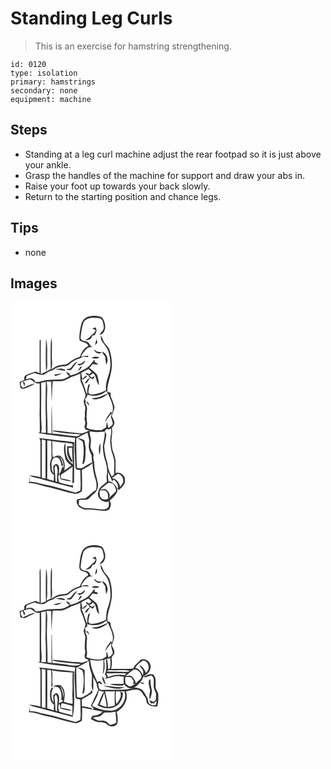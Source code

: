 # Standing Leg Curls
> This is an exercise for hamstring strengthening.

``` 
id: 0120 
type: isolation 
primary: hamstrings 
secondary: none 
equipment: machine 
``` 

## Steps

 - Standing at a leg curl machine adjust the rear footpad so it is just above your ankle.
 - Grasp the handles of the machine for support and draw your abs in.
 - Raise your foot up towards your back slowly.
 - Return to the starting position and chance legs.

## Tips

 - none

## Images

<svg width="194pt" height="275pt" viewBox="0 0 194 275" xmlns="http://www.w3.org/2000/svg">
  <g fill="#FFF">
    <path d="M0 0h194v275H0V0m94.47 17.32c-5.01.94-8.79 5.35-9.75 10.23-1.34 6.04-2.6 12.28-1.77 18.49 3.46 2.47 9.36 1.98 10.53 6.93-5.51 2.04-8.16 7.78-10.29 12.83-5.4 1.41-10.07 4.51-14.38 7.95-2.12 1.88-5.15 1.31-7.74 1.73-4.55.38-8.51 2.84-12.17 5.37 1.01-3.18 1.28-6.52.99-9.84-.75-9.27.45-18.6-.52-27.86-.49 2.24-.91 4.5-1.01 6.79-.37 10.2-.19 20.41-.07 30.62-4.04 1.83-7.71 4.44-11.95 5.83-.08-13.58-.06-27.16-.03-40.74l-1.35.11c-.05 13.23-.02 26.46-.02 39.7-1.62-.69-3.17-1.59-4.87-2.1-3.94 1.11-7.71 2.79-11.5 4.34-2.44 1.01-2.16 3.85-2.04 6.02-1.93.54-3.78 1.31-5.54 2.27.27 2.2.5 4.41.86 6.6.55.42 1.65 1.27 2.2 1.69 5.67-.57 10.83-3.64 15.65-6.52-5.4.5-9.92 3.87-15.05 5.35-2.16-2.17-3.79-6.04-.26-7.85.82 2.05 1.62 4.12 2.59 6.11.17-1.45.24-2.89.26-4.34-.6-.4-1.8-1.19-2.41-1.59 3.03-.68 5.87-2.43 9.02-2.39 3.71 1.72 6.52 6.06 11.23 4.63-.08 12.25.15 24.51-.21 36.76.23 7.39.38 14.79.2 22.18-.78.12-1.55.25-2.33.37 14.78 3.33 30 4.23 45.03 6.13-2.25 11.81.28 23.83.1 35.72.32.54.95 1.62 1.27 2.16 1.57.24 3.14.47 4.72.71-.26 8.24.95 16.51-.13 24.71-1.8.88-3.7 1.57-5.56 2.32-13.02-3.24-25.75-7.65-38.98-10.03-5.28-1.07-10.37-3.44-15.88-2.79-.16-2.08-.4-4.15-.81-6.2.02 2.01.13 4.02.3 6.02-.4.3-1.21.89-1.62 1.18 4.25.36 8.53.87 12.59 2.27 6.26 2.12 12.84 3.05 19.2 4.82 7.39 1.84 14.59 4.41 22.13 5.63 3.73 1.47 7.63-.27 10.6-2.55.52-8.47.12-16.96-.09-25.44 4.28-2.7 9.22-4.53 12.78-8.24.21 6.37 1.48 12.67 3.36 18.75 1.55 4.31 1.97 8.9.81 13.36-4.71 2.82-8.44 6.95-12.79 10.2-3.43-.08-6.96.03-10.14 1.47-.15 1.24-.15 2.49-.22 3.73a51.68 51.68 0 0 0 2.62 4.93c2.85 1.37 5.53 3.67 8.91 3.2 6.72-.29 13.36.84 20.02 1.46 2.81.17 6.23.05 8.08-2.44 1.03-1.73 1.05-3.84 1.56-5.75-.49-1.38-.98-2.76-1.48-4.13 3.4-2.63 6.44-5.78 8.49-9.59 1.31-1.58.71-3.71.12-5.44-2.07-3.94-5.49-7.39-10.05-8.1-.78-3.7-.71-7.5-.68-11.26 1.92 3.67 3.59 7.48 4.95 11.4.66-.76 1.34-1.52 2.01-2.27 3.06 2.74 6.34 6.47 4.53 10.92.48.66.96 1.31 1.46 1.97 1.98-1.99 4.09-3.89 5.8-6.13 2.02-2.36 1.83-5.75 1.38-8.63-1.68-4.36-6.47-7.49-11.16-5.69.06-4.8.26-9.61.08-14.41-.21-4.97-2.38-9.52-3.83-14.2-.48-3.59-.95-7.2-1.12-10.82.43-4.94 1.54-9.91.54-14.87 1.32-1.84 3.2-3.66 3.09-6.11-.26-3.03-1.95-5.68-3.25-8.34 1.25-3.46 2.99-6.86 3.35-10.55-1.11-4.56-2.85-8.98-4.74-13.27.05-1.36.13-2.72.21-4.08-1.3-.15-2.59-.29-3.88-.44-.86-7.86 2.61-15.21 3.98-22.81 2.44-9.35 1.33-19.21-1.58-28.31-1.72-4.05-5.71-6.6-7.43-10.67-.97-2.35-1.9-4.73-3.13-6.96.1 2.16.1 4.39.86 6.45 2.65 4.44 6.59 8.14 8.25 13.14 2.67 8.35 3.56 17.54 1.04 26.05-1.83 6.68-4.9 13.42-3.68 20.5-4.86 2.71-10.16 4.65-15.71 5.28-2.19.28-5.37-.32-5.6-3.02.38-3.38 1.41-6.65 1.91-10.02-.75.65-1.49 1.3-2.23 1.96-.54 3.35-1.46 6.71-.96 10.14l-.72.01c-1.88-5.85-3.68-11.71-6.36-17.25.7.02 2.11.07 2.81.09 1.39-1.49 3.73-2.56 4.12-4.68-2.32.45-4.01 2.6-5.4 4.39-1-2.42-1.44-5.05-1.6-7.65 2.84-1.56 5.87-2.75 8.63-4.47 1.24 1.27 2.49 2.53 3.81 3.72-.95.82-1.91 1.61-2.88 2.4-1.33-.64-2.66-1.27-3.99-1.88.11.52.35 1.55.47 2.06.93.46 1.84.96 2.72 1.51.21.59.62 1.77.82 2.37 1.42.77 2.86 1.52 4.32 2.22.84-1.36 1.69-2.72 2.49-4.1-1.28.65-2.55 1.31-3.81 1.98-1.05-.88-2.11-1.75-3.17-2.61 1.89-.15 3.37-1.12 4.28-2.73 5.52 2.96 2.9 10.44 7.65 14.12-.53-4.17-.96-8.49-2.53-12.41-2.64-3.06-6.05-5.35-9.1-7.96a298.8 298.8 0 0 1 3.95-4.72c2.27.64 4.61.72 6.94.48-1.37-1.11-2.85-2.07-4.46-2.81-.07-.77-.22-2.32-.3-3.1-2.78 3.14-4.95 6.84-8.28 9.45-3.3 2.63-7.44 3.84-10.94 6.16-2.81 1.97-6.27 2.41-9.42 3.57-.69-.35-1.36-.72-2.03-1.09l1.85-.34c-1.71-1.21-3.42-2.43-5.28-3.39.74 2.19 2.14 4.02 3.76 5.63-3.33 1.63-6.64 3.88-10.47 3.96-5.65.05-11.31.16-16.92.79-4.42.71-8.64 2.77-13.22 2.19-.81-1.44-1.58-3.07-3.25-3.68-2.58-1.74-5.59.09-8.17.81.23-1.09.68-3.25.91-4.34 3.22-1.14 6.4-2.41 9.63-3.53 3.65 1.76 7.67 2.62 11.7 1.81 2.78-2.62 6.27-4.16 9.93-5.09 3.72-3.1 8.55-4.58 13.33-4.76 1.9-.16 4.07-.16 5.54-1.56 3.56-3.07 7.38-6.21 12.05-7.33 1.81-.38 3.38-1.41 4.77-2.59 2.25.13 4.5.29 6.75.47.12-.42.35-1.25.46-1.67-3.12.07-6.2.6-9.31.82 2.28-3.08 4.27-6.43 7.04-9.11 2.12-2.03 5.23-2 7.94-2.57-4.43.67-3.77-5.36-7.5-6.03-2.83-.86-7.38-.8-7.57-4.73.62-6.17 1.42-12.39 3.46-18.27 3.56-6.53 12.19-5.74 18.49-5.25 4.76.36 5.11 6.01 5.8 9.64.85 4.35-3.15 7.15-5.2 10.42 1.51-.63 3.41-.81 4.4-2.29 4.39-5.18 2.6-13.17-1-18.27-4.6-2.71-10.54-2.66-15.61-1.5M98.2 31.9c1.38.62 2.75 1.27 4.11 1.96-.98 2.37-2.52 4.41-4.93 5.44-1.92 2.93-5.02 4.63-7.74 6.7 2.25-.3 4.64-.51 6.58-1.83 1.11-1.05 1.48-2.63 2.17-3.96l2.4-.2c1.98-2.85 3.67-6.6 1.05-9.64-1.23.49-2.44 1.01-3.64 1.53M42.7 44.28c-.38 12.92-.67 25.9 0 38.82 2.05-4.45 1.2-9.38 1.32-14.1-.15-8.24.67-16.62-1.32-24.72m60.45.16c-.63 2.41-1.19 4.84-1.74 7.27.98-.91 1.94-1.84 2.9-2.77-.35-1.51-.71-3.02-1.16-4.5m-2.99 12.48c1.36 3.89 5.97 6.61 9.56 3.71-1.86-.39-3.74-.67-5.63-.91-1.25-1.02-2.55-1.97-3.93-2.8m9.53 2.46c1.01 2.2 2.41 4.16 3.88 6.08.49 3.32.68 6.69 1.28 9.99 3.41-5.57 1.29-13.91-5.16-16.07m-12.42 7.54c2.94 1.4 6.51 1.41 9.36-.25-2.99-1.68-6.41-1.33-9.36.25m-12.4 6.98c-1.52.47-3.14.31-4.71.42l2.21 2c3.45-.36 6.43-2.6 7.13-6.12-1.67 1.08-3.03 2.55-4.63 3.7m-12.13 4.74c-1.24 1.89-3.83 1.56-5.68 2.36 2.05.91 4.72 1.6 6.43-.34 2.21-3.15 4.52-6.22 6.93-9.22-3.47 1.28-5.54 4.39-7.68 7.2m11.14-1.08c-1.01 1.8-2.09 3.55-3.07 5.37 2.24-1.19 3.98-3.02 5.05-5.33l-1.98-.04m-30.51 3.61c4.19-.55 8.07 1.45 12.19 1.31.05-.91-.38-1.46-1.29-1.65-3.46-1.59-7.45-.95-10.9.34m-1.29 6.11c.38.34 1.16 1.02 1.55 1.36 2.78-.41 5.46-1.34 7.78-2.95-3.13.42-6.23 1.04-9.33 1.59m37.01 10.34c.84-.2 1.69-.4 2.54-.6 1.22-1.91 2.55-3.74 3.71-5.68-3.05.97-4.72 3.69-6.25 6.28m-54.71 65.72c.59 1.17 1.67 2.22 1.54 3.63.06 14.41-.02 28.83.03 43.24-4.54-.81-9.03-2.12-13.68-1.98 5.31 2.59 11.3 3.08 16.87 4.92 11.98 3.33 23.98 6.49 35.99 9.67-.13-1.16-.28-2.31-.44-3.46-.72.25-1.44.52-2.15.8-4.86-1.06-9.78-1.99-14.42-3.87-.22-3.21-2.02-7.12.89-9.66.47 1.98.23 4.19 1.12 6.08 4.34 1.35 8.87 2.74 13.46 2.19-4.12-1.9-8.7-2.3-13.09-3.27.03-1.5.06-3 .08-4.49 4.8-2.96 9.3-6.37 13.95-9.55-.03 6.7-.26 13.4-.25 20.1.49-.22 1.46-.65 1.95-.87.04-9.58.3-19.17.03-28.76-.41-6.63-.33-13.28.09-19.91-14-1.45-27.96-3.47-41.97-4.81z"/>
    <path d="M72.89 89.99c3.76-1.07 7.48-2.29 11-4.03-.03 3.74-.69 7.7 1.03 11.2 2 4.2 3.39 8.65 4.8 13.08 1.13 3.07-1.67 5.71-1.77 8.73-.55 3.48 2.71 6.41 1.7 9.93-.89 3.93.15 7.97-.89 11.89 1.58 2.99.95 6.2-.21 9.21.55 1.1 1.1 2.19 1.65 3.29 1.52.33 3.05.64 4.59.91-2.94 1.22-5.88 2.46-8.87 3.55-11.62-.64-23.14-2.87-34.73-3.61-.13.25-.4.75-.53 1.01 11.11 2.47 22.56 3.14 33.91 3.67-2.03.97-3.98 2.73-6.38 2.31-9.39-.62-18.62-2.83-28.03-3.24-.46-11.66-.26-23.34-.61-35-.71 11.7-.47 23.43-.29 35.15-1.64-.26-3.28-.55-4.93-.83.47-12.77-.89-25.49-.61-38.25-.14-7.82 1.21-15.73-.49-23.47 1.93.03 3.85.07 5.77.06-.24 8.08.25 16.15.43 24.22.72-8.19.26-16.46 1.34-24.62 3.08-.1 6.17-.07 9.25-.13 4.74-.23 8.86-2.77 12.87-5.03zM36.66 97.13c1.92-.43 3.84-.85 5.76-1.27-.01 14.04-.87 28.09.01 42.11-.05 6.35-.01 12.7.08 19.05-1.91-.09-3.83-.18-5.74-.28.49-2.4.85-4.84.55-7.28-1.34-17.42.12-34.9-.66-52.33z"/>
    <path d="M92.33 111.22c7.57 2.67 16.83 1.48 22.56-4.48.58 1.13 1.17 2.26 1.78 3.38-4.45 1.06-8.32 3.76-12.83 4.59-2.16.28-4.34.38-6.48.77 3.66 2.45 8.08 1.13 11.85-.33 3.05-1.01 5.44-3.24 8.01-5.08 2.68 7.39 7.85 15.06 4.75 23.15-.39-.4-1.16-1.2-1.54-1.6-2.33 4.1-6.4 7.46-6.63 12.5.75-1.22 1.42-2.49 2.05-3.79 1.93-2.4 3.77-4.88 5.89-7.14-.33 1.14-.97 3.41-1.3 4.54.92 2.66 1.86 5.71 2.39 8.6-1.03 2.33-3.42 3.48-5.28 5.03-.92-2.37-.86-5.01-1.99-7.31-.42 2.08-.58 4.2-.72 6.31-1.89.99-3.7 2.13-5.47 3.31-6.24.37-12.56-.02-18.32-2.66.33-1.97 1-3.9.95-5.92-1.23-5.64-.6-11.49-.08-17.19-.08-2.56-1.34-4.86-2.43-7.1l3.33.15-.93.67c.97.96 1.95 1.92 2.95 2.86-.67-1.62-1.39-3.21-2.08-4.82-.62.24-1.85.74-2.47.99-.25-1.5-.53-3-.84-4.49 1.7-1.18 2.77-2.85 2.88-4.94zM117.77 153.06c.7-.31 2.09-.91 2.79-1.22 1.12 5.11-.99 10.07-1.03 15.15.73 4.75.73 9.66 2.41 14.21 1.14 3.22 2.18 6.5 2.5 9.92.69 5.14-.49 10.29.04 15.44-.95 1.01-1.91 2.01-2.86 3.01-2.74-4.9-4.92-10.07-5.18-15.75-2.22-6.72-3.62-13.66-4.05-20.73.76-4.73 2.24-9.35 2.65-14.14-.35-1.45-1.26-2.66-1.92-3.97.52-.61 1.55-1.84 2.06-2.45.65.13 1.95.4 2.59.53z"/>
    <path d="M96.27 163.09c-.34-2.65-2-5.33-.69-7.97 5.75 1.8 11.7.74 17.56.59.32 6.23-1.81 12.16-2.37 18.29.35 6.05 1.24 12.15 3.34 17.87 1.42 5.03 2.51 10.35 1.43 15.57-.65 2.74.11 5.48.23 8.23-3.79 3.71-9.78 6.19-10.4 12.15-2.61 7.2 5.87 14.32 12.63 11.47-.29 2.48.82 5.6-1.27 7.53-2.54 3.25-7.04 2.05-10.57 1.78-5.36-1.04-10.81-1.12-16.24-1.28-3.09.01-5.61-2.07-7.89-3.92.06-1.84.11-3.68.11-5.53 3.72-1.11 7.91.44 11.4-1.41 2.74-2.62 5.39-5.34 8.28-7.8 2.64-3.37 4.12-8.01 2.75-12.22-.99-5.92-3.27-11.57-3.74-17.59-.42-3.34-.11-6.78-1.14-10.03-.66-1.96-.1-4.01.12-5.99-1.22-2.55-2.83-4.96-3.62-7.71-.77-4 1.06-8.04.08-12.03m10.43 20.25c1.72-4.35 1.06-9.25 1.26-13.84-2.61 4.06-2.08 9.32-1.26 13.84z"/>
    <path d="M79 163.65c4.42-2.27 8.74-4.74 13.21-6.93.69 2.81 1.59 5.56 2.12 8.4.27 2.63-.52 5.23-.42 7.87-.14 4.05 1.9 7.66 3.51 11.22-.1 2.72.2 5.43.63 8.12-3.88 1.85-7.49 4.17-11.15 6.4-2.23 1.34-4.91.7-7.29.3-.45-11.79-.83-23.58-.61-35.38m1.43-.08c1.98 1.34 4.25 2.24 6.09 3.79 2.31 8.96 1.25 18.43-.28 27.42l1.69-.72c2.6-5 1.8-10.71 2.2-16.13.37-3.95-1.11-7.69-1.28-11.6-2.46-1.79-5.38-2.78-8.42-2.76zM37.5 165.08c1.5.31 3 .61 4.5.92-.02 15.28.04 30.56 0 45.83-1.49-.32-2.98-.63-4.47-.95.08-15.26-.03-30.53-.03-45.8zM44.04 166.21c1.59.12 3.18.26 4.77.42.61 7.01.29 14.03.45 21.05-2.65 4.69-2 10.22-1.06 15.28.47 2.1 2.43 3.31 3.87 4.7.01 2.38-.04 4.76-.15 7.13-2.66-.75-5.31-1.55-7.91-2.5.18-15.36.18-30.73.03-46.08zM49.73 166.81c8.06 1.66 16.35 1.6 24.41 3.2.18.81.55 2.44.74 3.26-2.37.07-4.74.03-7.11-.11.46 4.19-.49 8.66 1.35 12.61.94 2.24 2.24 4.31 3.76 6.2l.97-.12c1.19-1.77-.92-3.5-1.48-5.16-2.12-3.46-2.58-7.54-2.69-11.52 1.47-.11 2.95-.22 4.43-.34-.4 6.65.53 13.27.7 19.91-3.17-2.68-6.48-5.65-7.44-9.88-1.9-5.11-1.09-10.58-1.52-15.88-2.9 5.62-1.42 12.42-.15 18.32.74 4.13 4.36 6.51 7.34 8.99-2.91 1.95-5.79 3.96-8.57 6.11 1.34-6.61.75-14.91-5.82-18.54-.18.61-.56 1.84-.75 2.46-.07-.59-.2-1.78-.27-2.37-2.35.62-4.66 1.36-6.87 2.39-1.19-6.49.26-13.07-1.03-19.53z"/>
    <path d="M49.21 194.06c.1-3.23 1.68-8.03 5.74-7.58 4.63.23 5.45 5.72 6.17 9.28l-1.24.16c.81.16 2.43.47 3.24.63-.5-3.94-2.03-7.57-3.85-11.06 4.36 3.68 4.44 9.6 4.75 14.8l-1.14-3.34c-1.87 3.13-1.92 7.13-4.72 9.74-.4-3.95 1.79-8.95-1.97-11.82-1.73-2-3.53 1.09-4.99 2.05.2 2.93.33 5.86.44 8.79-2.37-3.35-2.32-7.72-2.43-11.65z"/>
    <path d="M54.4 195.81c4.47 6.08.13 13.55 1.75 20.28l-2.12-.92c-.17-5.12-.55-10.22-1.12-15.31-.32-1.55.9-2.76 1.49-4.05zM121.67 211.55c2.39-1.88 4.71-3.89 7.37-5.41 3.44 1.15 6.29 4.14 6.15 7.96.72 3.25-2.04 5.54-3.73 7.91-.47-5.07-4.42-10.23-9.79-10.46zM117.41 217.19c2.03-.66 4.05.73 5.98 1.24 1.84 2.39 2.9 5.2 3.53 8.13-2.63 3.32-6.1 5.84-9.01 8.89 3.13-4.16-.59-8.56-4.08-10.74-2.1-.6-4.2.32-6.24.75 3.01-3.04 6.17-6 9.82-8.27z"/>
    <path d="M107 226.31c2.77.04 6.38-1.37 8.24 1.47 2.39 2.08 1.49 5.5 2.02 8.27-2.7.98-6.42 1.86-8.44-.84-2.44-2.33-1.65-5.9-1.82-8.9z"/>
  </g>
  <g fill="#333">
    <path d="M94.47 17.32c5.07-1.16 11.01-1.21 15.61 1.5 3.6 5.1 5.39 13.09 1 18.27-.99 1.48-2.89 1.66-4.4 2.29 2.05-3.27 6.05-6.07 5.2-10.42-.69-3.63-1.04-9.28-5.8-9.64-6.3-.49-14.93-1.28-18.49 5.25-2.04 5.88-2.84 12.1-3.46 18.27.19 3.93 4.74 3.87 7.57 4.73 3.73.67 3.07 6.7 7.5 6.03-2.71.57-5.82.54-7.94 2.57-2.77 2.68-4.76 6.03-7.04 9.11 3.11-.22 6.19-.75 9.31-.82-.11.42-.34 1.25-.46 1.67-2.25-.18-4.5-.34-6.75-.47-1.39 1.18-2.96 2.21-4.77 2.59-4.67 1.12-8.49 4.26-12.05 7.33-1.47 1.4-3.64 1.4-5.54 1.56-4.78.18-9.61 1.66-13.33 4.76-3.66.93-7.15 2.47-9.93 5.09-4.03.81-8.05-.05-11.7-1.81-3.23 1.12-6.41 2.39-9.63 3.53-.23 1.09-.68 3.25-.91 4.34 2.58-.72 5.59-2.55 8.17-.81 1.67.61 2.44 2.24 3.25 3.68 4.58.58 8.8-1.48 13.22-2.19 5.61-.63 11.27-.74 16.92-.79 3.83-.08 7.14-2.33 10.47-3.96-1.62-1.61-3.02-3.44-3.76-5.63 1.86.96 3.57 2.18 5.28 3.39l-1.85.34c.67.37 1.34.74 2.03 1.09 3.15-1.16 6.61-1.6 9.42-3.57 3.5-2.32 7.64-3.53 10.94-6.16 3.33-2.61 5.5-6.31 8.28-9.45.08.78.23 2.33.3 3.1 1.61.74 3.09 1.7 4.46 2.81-2.33.24-4.67.16-6.94-.48a298.8 298.8 0 0 0-3.95 4.72c3.05 2.61 6.46 4.9 9.1 7.96 1.57 3.92 2 8.24 2.53 12.41-4.75-3.68-2.13-11.16-7.65-14.12-.91 1.61-2.39 2.58-4.28 2.73 1.06.86 2.12 1.73 3.17 2.61 1.26-.67 2.53-1.33 3.81-1.98-.8 1.38-1.65 2.74-2.49 4.1-1.46-.7-2.9-1.45-4.32-2.22-.2-.6-.61-1.78-.82-2.37-.88-.55-1.79-1.05-2.72-1.51-.12-.51-.36-1.54-.47-2.06 1.33.61 2.66 1.24 3.99 1.88.97-.79 1.93-1.58 2.88-2.4-1.32-1.19-2.57-2.45-3.81-3.72-2.76 1.72-5.79 2.91-8.63 4.47.16 2.6.6 5.23 1.6 7.65 1.39-1.79 3.08-3.94 5.4-4.39-.39 2.12-2.73 3.19-4.12 4.68-.7-.02-2.11-.07-2.81-.09 2.68 5.54 4.48 11.4 6.36 17.25l.72-.01c-.5-3.43.42-6.79.96-10.14.74-.66 1.48-1.31 2.23-1.96-.5 3.37-1.53 6.64-1.91 10.02.23 2.7 3.41 3.3 5.6 3.02 5.55-.63 10.85-2.57 15.71-5.28-1.22-7.08 1.85-13.82 3.68-20.5 2.52-8.51 1.63-17.7-1.04-26.05-1.66-5-5.6-8.7-8.25-13.14-.76-2.06-.76-4.29-.86-6.45 1.23 2.23 2.16 4.61 3.13 6.96 1.72 4.07 5.71 6.62 7.43 10.67 2.91 9.1 4.02 18.96 1.58 28.31-1.37 7.6-4.84 14.95-3.98 22.81 1.29.15 2.58.29 3.88.44-.08 1.36-.16 2.72-.21 4.08 1.89 4.29 3.63 8.71 4.74 13.27-.36 3.69-2.1 7.09-3.35 10.55 1.3 2.66 2.99 5.31 3.25 8.34.11 2.45-1.77 4.27-3.09 6.11 1 4.96-.11 9.93-.54 14.87.17 3.62.64 7.23 1.12 10.82 1.45 4.68 3.62 9.23 3.83 14.2.18 4.8-.02 9.61-.08 14.41 4.69-1.8 9.48 1.33 11.16 5.69.45 2.88.64 6.27-1.38 8.63-1.71 2.24-3.82 4.14-5.8 6.13-.5-.66-.98-1.31-1.46-1.97 1.81-4.45-1.47-8.18-4.53-10.92-.67.75-1.35 1.51-2.01 2.27a84.075 84.075 0 0 0-4.95-11.4c-.03 3.76-.1 7.56.68 11.26 4.56.71 7.98 4.16 10.05 8.1.59 1.73 1.19 3.86-.12 5.44-2.05 3.81-5.09 6.96-8.49 9.59.5 1.37.99 2.75 1.48 4.13-.51 1.91-.53 4.02-1.56 5.75-1.85 2.49-5.27 2.61-8.08 2.44-6.66-.62-13.3-1.75-20.02-1.46-3.38.47-6.06-1.83-8.91-3.2a51.68 51.68 0 0 1-2.62-4.93c.07-1.24.07-2.49.22-3.73 3.18-1.44 6.71-1.55 10.14-1.47 4.35-3.25 8.08-7.38 12.79-10.2 1.16-4.46.74-9.05-.81-13.36-1.88-6.08-3.15-12.38-3.36-18.75-3.56 3.71-8.5 5.54-12.78 8.24.21 8.48.61 16.97.09 25.44-2.97 2.28-6.87 4.02-10.6 2.55-7.54-1.22-14.74-3.79-22.13-5.63-6.36-1.77-12.94-2.7-19.2-4.82-4.06-1.4-8.34-1.91-12.59-2.27.41-.29 1.22-.88 1.62-1.18-.17-2-.28-4.01-.3-6.02.41 2.05.65 4.12.81 6.2 5.51-.65 10.6 1.72 15.88 2.79 13.23 2.38 25.96 6.79 38.98 10.03 1.86-.75 3.76-1.44 5.56-2.32 1.08-8.2-.13-16.47.13-24.71-1.58-.24-3.15-.47-4.72-.71-.32-.54-.95-1.62-1.27-2.16.18-11.89-2.35-23.91-.1-35.72-15.03-1.9-30.25-2.8-45.03-6.13.78-.12 1.55-.25 2.33-.37.18-7.39.03-14.79-.2-22.18.36-12.25.13-24.51.21-36.76-4.71 1.43-7.52-2.91-11.23-4.63-3.15-.04-5.99 1.71-9.02 2.39.61.4 1.81 1.19 2.41 1.59a42.11 42.11 0 0 1-.26 4.34c-.97-1.99-1.77-4.06-2.59-6.11-3.53 1.81-1.9 5.68.26 7.85 5.13-1.48 9.65-4.85 15.05-5.35-4.82 2.88-9.98 5.95-15.65 6.52-.55-.42-1.65-1.27-2.2-1.69-.36-2.19-.59-4.4-.86-6.6 1.76-.96 3.61-1.73 5.54-2.27-.12-2.17-.4-5.01 2.04-6.02 3.79-1.55 7.56-3.23 11.5-4.34 1.7.51 3.25 1.41 4.87 2.1 0-13.24-.03-26.47.02-39.7l1.35-.11c-.03 13.58-.05 27.16.03 40.74 4.24-1.39 7.91-4 11.95-5.83-.12-10.21-.3-20.42.07-30.62.1-2.29.52-4.55 1.01-6.79.97 9.26-.23 18.59.52 27.86.29 3.32.02 6.66-.99 9.84 3.66-2.53 7.62-4.99 12.17-5.37 2.59-.42 5.62.15 7.74-1.73 4.31-3.44 8.98-6.54 14.38-7.95 2.13-5.05 4.78-10.79 10.29-12.83-1.17-4.95-7.07-4.46-10.53-6.93-.83-6.21.43-12.45 1.77-18.49.96-4.88 4.74-9.29 9.75-10.23M72.89 89.99c-4.01 2.26-8.13 4.8-12.87 5.03-3.08.06-6.17.03-9.25.13-1.08 8.16-.62 16.43-1.34 24.62-.18-8.07-.67-16.14-.43-24.22-1.92.01-3.84-.03-5.77-.06 1.7 7.74.35 15.65.49 23.47-.28 12.76 1.08 25.48.61 38.25 1.65.28 3.29.57 4.93.83-.18-11.72-.42-23.45.29-35.15.35 11.66.15 23.34.61 35 9.41.41 18.64 2.62 28.03 3.24 2.4.42 4.35-1.34 6.38-2.31-11.35-.53-22.8-1.2-33.91-3.67.13-.26.4-.76.53-1.01 11.59.74 23.11 2.97 34.73 3.61 2.99-1.09 5.93-2.33 8.87-3.55-1.54-.27-3.07-.58-4.59-.91-.55-1.1-1.1-2.19-1.65-3.29 1.16-3.01 1.79-6.22.21-9.21 1.04-3.92 0-7.96.89-11.89 1.01-3.52-2.25-6.45-1.7-9.93.1-3.02 2.9-5.66 1.77-8.73-1.41-4.43-2.8-8.88-4.8-13.08-1.72-3.5-1.06-7.46-1.03-11.2-3.52 1.74-7.24 2.96-11 4.03m-36.23 7.14c.78 17.43-.68 34.91.66 52.33.3 2.44-.06 4.88-.55 7.28 1.91.1 3.83.19 5.74.28-.09-6.35-.13-12.7-.08-19.05-.88-14.02-.02-28.07-.01-42.11-1.92.42-3.84.84-5.76 1.27m55.67 14.09c-.11 2.09-1.18 3.76-2.88 4.94.31 1.49.59 2.99.84 4.49.62-.25 1.85-.75 2.47-.99.69 1.61 1.41 3.2 2.08 4.82-1-.94-1.98-1.9-2.95-2.86l.93-.67-3.33-.15c1.09 2.24 2.35 4.54 2.43 7.1-.52 5.7-1.15 11.55.08 17.19.05 2.02-.62 3.95-.95 5.92 5.76 2.64 12.08 3.03 18.32 2.66 1.77-1.18 3.58-2.32 5.47-3.31.14-2.11.3-4.23.72-6.31 1.13 2.3 1.07 4.94 1.99 7.31 1.86-1.55 4.25-2.7 5.28-5.03-.53-2.89-1.47-5.94-2.39-8.6.33-1.13.97-3.4 1.3-4.54-2.12 2.26-3.96 4.74-5.89 7.14-.63 1.3-1.3 2.57-2.05 3.79.23-5.04 4.3-8.4 6.63-12.5.38.4 1.15 1.2 1.54 1.6 3.1-8.09-2.07-15.76-4.75-23.15-2.57 1.84-4.96 4.07-8.01 5.08-3.77 1.46-8.19 2.78-11.85.33 2.14-.39 4.32-.49 6.48-.77 4.51-.83 8.38-3.53 12.83-4.59-.61-1.12-1.2-2.25-1.78-3.38-5.73 5.96-14.99 7.15-22.56 4.48m25.44 41.84c-.64-.13-1.94-.4-2.59-.53-.51.61-1.54 1.84-2.06 2.45.66 1.31 1.57 2.52 1.92 3.97-.41 4.79-1.89 9.41-2.65 14.14.43 7.07 1.83 14.01 4.05 20.73.26 5.68 2.44 10.85 5.18 15.75.95-1 1.91-2 2.86-3.01-.53-5.15.65-10.3-.04-15.44-.32-3.42-1.36-6.7-2.5-9.92-1.68-4.55-1.68-9.46-2.41-14.21.04-5.08 2.15-10.04 1.03-15.15-.7.31-2.09.91-2.79 1.22m-21.5 10.03c.98 3.99-.85 8.03-.08 12.03.79 2.75 2.4 5.16 3.62 7.71-.22 1.98-.78 4.03-.12 5.99 1.03 3.25.72 6.69 1.14 10.03.47 6.02 2.75 11.67 3.74 17.59 1.37 4.21-.11 8.85-2.75 12.22-2.89 2.46-5.54 5.18-8.28 7.8-3.49 1.85-7.68.3-11.4 1.41 0 1.85-.05 3.69-.11 5.53 2.28 1.85 4.8 3.93 7.89 3.92 5.43.16 10.88.24 16.24 1.28 3.53.27 8.03 1.47 10.57-1.78 2.09-1.93.98-5.05 1.27-7.53-6.76 2.85-15.24-4.27-12.63-11.47.62-5.96 6.61-8.44 10.4-12.15-.12-2.75-.88-5.49-.23-8.23 1.08-5.22-.01-10.54-1.43-15.57-2.1-5.72-2.99-11.82-3.34-17.87.56-6.13 2.69-12.06 2.37-18.29-5.86.15-11.81 1.21-17.56-.59-1.31 2.64.35 5.32.69 7.97m-17.27.56c-.22 11.8.16 23.59.61 35.38 2.38.4 5.06 1.04 7.29-.3 3.66-2.23 7.27-4.55 11.15-6.4-.43-2.69-.73-5.4-.63-8.12-1.61-3.56-3.65-7.17-3.51-11.22-.1-2.64.69-5.24.42-7.87-.53-2.84-1.43-5.59-2.12-8.4-4.47 2.19-8.79 4.66-13.21 6.93m42.67 47.9c5.37.23 9.32 5.39 9.79 10.46 1.69-2.37 4.45-4.66 3.73-7.91.14-3.82-2.71-6.81-6.15-7.96-2.66 1.52-4.98 3.53-7.37 5.41m-4.26 5.64c-3.65 2.27-6.81 5.23-9.82 8.27 2.04-.43 4.14-1.35 6.24-.75 3.49 2.18 7.21 6.58 4.08 10.74 2.91-3.05 6.38-5.57 9.01-8.89-.63-2.93-1.69-5.74-3.53-8.13-1.93-.51-3.95-1.9-5.98-1.24M107 226.31c.17 3-.62 6.57 1.82 8.9 2.02 2.7 5.74 1.82 8.44.84-.53-2.77.37-6.19-2.02-8.27-1.86-2.84-5.47-1.43-8.24-1.47z"/>
    <path d="M98.2 31.9c1.2-.52 2.41-1.04 3.64-1.53 2.62 3.04.93 6.79-1.05 9.64l-2.4.2c-.69 1.33-1.06 2.91-2.17 3.96-1.94 1.32-4.33 1.53-6.58 1.83 2.72-2.07 5.82-3.77 7.74-6.7 2.41-1.03 3.95-3.07 4.93-5.44a96.28 96.28 0 0 0-4.11-1.96zM42.7 44.28c1.99 8.1 1.17 16.48 1.32 24.72-.12 4.72.73 9.65-1.32 14.1-.67-12.92-.38-25.9 0-38.82zM103.15 44.44c.45 1.48.81 2.99 1.16 4.5-.96.93-1.92 1.86-2.9 2.77.55-2.43 1.11-4.86 1.74-7.27zM100.16 56.92c1.38.83 2.68 1.78 3.93 2.8 1.89.24 3.77.52 5.63.91-3.59 2.9-8.2.18-9.56-3.71zM109.69 59.38c6.45 2.16 8.57 10.5 5.16 16.07-.6-3.3-.79-6.67-1.28-9.99-1.47-1.92-2.87-3.88-3.88-6.08zM97.27 66.92c2.95-1.58 6.37-1.93 9.36-.25-2.85 1.66-6.42 1.65-9.36.25zM84.87 73.9c1.6-1.15 2.96-2.62 4.63-3.7-.7 3.52-3.68 5.76-7.13 6.12l-2.21-2c1.57-.11 3.19.05 4.71-.42zM72.74 78.64c2.14-2.81 4.21-5.92 7.68-7.2-2.41 3-4.72 6.07-6.93 9.22-1.71 1.94-4.38 1.25-6.43.34 1.85-.8 4.44-.47 5.68-2.36zM83.88 77.56l1.98.04a11.399 11.399 0 0 1-5.05 5.33c.98-1.82 2.06-3.57 3.07-5.37zM53.37 81.17c3.45-1.29 7.44-1.93 10.9-.34.91.19 1.34.74 1.29 1.65-4.12.14-8-1.86-12.19-1.31zM52.08 87.28c3.1-.55 6.2-1.17 9.33-1.59-2.32 1.61-5 2.54-7.78 2.95-.39-.34-1.17-1.02-1.55-1.36zM89.09 97.62c1.53-2.59 3.2-5.31 6.25-6.28-1.16 1.94-2.49 3.77-3.71 5.68-.85.2-1.7.4-2.54.6zM34.38 163.34c14.01 1.34 27.97 3.36 41.97 4.81-.42 6.63-.5 13.28-.09 19.91.27 9.59.01 19.18-.03 28.76-.49.22-1.46.65-1.95.87-.01-6.7.22-13.4.25-20.1-4.65 3.18-9.15 6.59-13.95 9.55-.02 1.49-.05 2.99-.08 4.49 4.39.97 8.97 1.37 13.09 3.27-4.59.55-9.12-.84-13.46-2.19-.89-1.89-.65-4.1-1.12-6.08-2.91 2.54-1.11 6.45-.89 9.66 4.64 1.88 9.56 2.81 14.42 3.87.71-.28 1.43-.55 2.15-.8.16 1.15.31 2.3.44 3.46-12.01-3.18-24.01-6.34-35.99-9.67-5.57-1.84-11.56-2.33-16.87-4.92 4.65-.14 9.14 1.17 13.68 1.98-.05-14.41.03-28.83-.03-43.24.13-1.41-.95-2.46-1.54-3.63m3.12 1.74c0 15.27.11 30.54.03 45.8 1.49.32 2.98.63 4.47.95.04-15.27-.02-30.55 0-45.83-1.5-.31-3-.61-4.5-.92m6.54 1.13c.15 15.35.15 30.72-.03 46.08 2.6.95 5.25 1.75 7.91 2.5.11-2.37.16-4.75.15-7.13-1.44-1.39-3.4-2.6-3.87-4.7-.94-5.06-1.59-10.59 1.06-15.28-.16-7.02.16-14.04-.45-21.05-1.59-.16-3.18-.3-4.77-.42m5.69.6c1.29 6.46-.16 13.04 1.03 19.53 2.21-1.03 4.52-1.77 6.87-2.39.07.59.2 1.78.27 2.37.19-.62.57-1.85.75-2.46 6.57 3.63 7.16 11.93 5.82 18.54 2.78-2.15 5.66-4.16 8.57-6.11-2.98-2.48-6.6-4.86-7.34-8.99-1.27-5.9-2.75-12.7.15-18.32.43 5.3-.38 10.77 1.52 15.88.96 4.23 4.27 7.2 7.44 9.88-.17-6.64-1.1-13.26-.7-19.91-1.48.12-2.96.23-4.43.34.11 3.98.57 8.06 2.69 11.52.56 1.66 2.67 3.39 1.48 5.16l-.97.12c-1.52-1.89-2.82-3.96-3.76-6.2-1.84-3.95-.89-8.42-1.35-12.61 2.37.14 4.74.18 7.11.11-.19-.82-.56-2.45-.74-3.26-8.06-1.6-16.35-1.54-24.41-3.2m-.52 27.25c.11 3.93.06 8.3 2.43 11.65-.11-2.93-.24-5.86-.44-8.79 1.46-.96 3.26-4.05 4.99-2.05 3.76 2.87 1.57 7.87 1.97 11.82 2.8-2.61 2.85-6.61 4.72-9.74l1.14 3.34c-.31-5.2-.39-11.12-4.75-14.8 1.82 3.49 3.35 7.12 3.85 11.06-.81-.16-2.43-.47-3.24-.63l1.24-.16c-.72-3.56-1.54-9.05-6.17-9.28-4.06-.45-5.64 4.35-5.74 7.58m5.19 1.75c-.59 1.29-1.81 2.5-1.49 4.05.57 5.09.95 10.19 1.12 15.31l2.12.92c-1.62-6.73 2.72-14.2-1.75-20.28zM80.43 163.57c3.04-.02 5.96.97 8.42 2.76.17 3.91 1.65 7.65 1.28 11.6-.4 5.42.4 11.13-2.2 16.13l-1.69.72c1.53-8.99 2.59-18.46.28-27.42-1.84-1.55-4.11-2.45-6.09-3.79zM106.7 183.34c-.82-4.52-1.35-9.78 1.26-13.84-.2 4.59.46 9.49-1.26 13.84z"/>
  </g>
</svg>

<svg width="194pt" height="275pt" viewBox="0 0 194 275" xmlns="http://www.w3.org/2000/svg">
  <g fill="#FFF">
    <path d="M0 0h194v275H0V0m89.53 19.57c-4.99 3.88-5.37 10.59-6.39 16.32-.16 3.29-1.26 6.75.13 9.92 2.46 3.01 7.66 1.91 9.57 5.46.95 2.4-2.1 2.81-3.33 4.17-2.97 2.82-4.79 6.62-6.32 10.36-5.14 1.37-9.69 4.2-13.78 7.52-2.26 2.27-5.61 1.78-8.51 2.18-4.45.41-8.33 2.83-11.93 5.3.92-3.19 1.21-6.51.92-9.81-.71-9.2.38-18.44-.45-27.64-.54 2.18-1 4.39-1.09 6.63-.35 10.21-.19 20.43-.06 30.64-1.74.84-3.49 1.66-5.24 2.48 1.57-5.25.84-10.74.97-16.12-.11-7.53.59-15.21-1.36-22.57-.41 13.14-.42 26.31-.11 39.46-2.05.89-4.13 1.71-6.23 2.45-.24-13.87.37-27.76-.34-41.61-1.33 2.23-1.04 4.84-1.07 7.33.06 11.14.01 22.27.04 33.41-1.64-.68-3.19-1.6-4.9-2.09-3.97 1.14-7.78 2.81-11.58 4.39-2.36 1.05-2.05 3.84-1.92 5.96-1.93.54-3.79 1.31-5.55 2.27.28 2.39.53 4.78.93 7.16 1.71.66 3.51 1 5.35.99 4.04-2.28 8.6-3.58 12.37-6.35-5.39.48-9.88 3.89-15.01 5.32-1.96-2.21-3.87-5.7-.58-7.91 1.03 1.68 1.68 3.55 2.36 5.4.3-.21.89-.62 1.19-.82-.26-1.09-.52-2.18-.77-3.27l-1.14-.08c.07-.39.2-1.16.27-1.54 3.42-.45 7.46-3.51 10.43-.34 2.31 2.29 5.32 3.94 8.68 3.13-.04 19.66-.09 39.31-.01 58.96-.59.09-1.77.26-2.36.34 14.78 3.45 30.05 4.06 45.04 6.35-2.3 11.73.35 23.71.12 35.54.32.53.95 1.6 1.27 2.14 1.58.24 3.16.48 4.74.73-.31 8.23.94 16.5-.15 24.69-1.8.88-3.7 1.57-5.56 2.32-12.78-3.16-25.27-7.52-38.25-9.87-5.55-1.04-10.86-3.62-16.63-2.95-.14-2.06-.34-4.11-.67-6.14-.15 2.42.42 5.01-.75 7.25 7.68.13 14.7 3.46 22.14 4.85 11.45 2.26 22.42 6.52 33.98 8.31 2.84.09 5.47-1.5 7.71-3.09.31-5.19.19-10.4.36-15.59 3.82.87 7.68 1.6 11.54 2.3.02-.41.06-1.21.09-1.62-3.92-1.18-7.97-1.79-11.97-2.64-.01-2.64 0-5.27-.11-7.9 3.93-2.44 8.15-4.45 11.85-7.23 1.9-1.1.29-3.17-.24-4.56-.63 4.78-5.92 5.61-9.14 8.17-2.42 1.96-5.64 1.63-8.48.99-.46-11.71-.77-23.42-.64-35.14 4.32-2.57 8.78-4.88 13.23-7.2l-.79-.72c.89-.05 1.78-.09 2.66-.13.27 4.34.89 8.68 2.49 12.75 3.16 7.18-1.35 15.66 2.44 22.61.94-5.27.04-10.64.42-15.96 1.27 2.35 2.74 4.6 3.77 7.07.73 2.46.42 5.28 2.2 7.35-.3 1.09-.64 2.18-1.08 3.22-3.23 5.24-5.06 11.16-7.95 16.57 1.21 1.07 2.44 2.11 3.64 3.2-.62.45-1.24.9-1.86 1.36 4.12.79 8.3 1.32 12.38 2.32a15.97 15.97 0 0 1-10.6 4.76c-2.47-.32-2.59 2.54-3.49 4.12 3.24 1.88 6.66 3.8 10.52 3.81 2.52-.02 5.01.36 7.35 1.33 2.13 1.92 4.63 4.15 7.74 3.76 2.95 0 6.33-1.98 6.51-5.19.55-4.1-.27-8.24-1.07-12.25 8.17-4.78 14.83-15.09 11.03-24.62 4.78-.99 9.7-2.68 14.6-1.87 4.33.78 5.52 5.6 8.19 8.45 2.49 2.49.86 6.99 4.05 9.04 2.96 2.61 6.94 2.6 10.66 2.54 1.75-4.55 1.27-9.35 1.38-14.12.12-3.38-3.1-5.65-3.25-8.97-.07-5.02 1.15-10.85-2.43-15.03-3.92-1.83-7.86.79-11.57 1.9.01.22.04.65.05.87 2.97 1.32 5.73-2.2 8.82-1.77 3.92 2.08 2.77 7.26 2.87 10.92-.56 3.68 1.25 6.97 2.66 10.21.36 2.54-.26 5.11-.01 7.67-.77.93-1.58 1.83-2.38 2.74-1.99-.57-3.81-1.57-5.8-2.14.8 1.44 1.64 2.87 2.5 4.27.44-.2 1.34-.6 1.78-.8.55.33 1.64.99 2.19 1.31l-.47-1.55c.99-.75 1.95-1.54 2.93-2.3-.15 1.2-.43 3.6-.57 4.81-2.37.98-5.03.78-7.09-.79-3.38-1.46-1.86-5.83-3.74-8.35-1.91-2.81-3.18-6.07-5.47-8.6-2.73-2.21-6.43-2.65-9.81-2.91 2.58-1.82 4.89-3.97 6.99-6.31.88.63 1.77 1.27 2.65 1.93.75-.29 2.25-.85 3-1.14-1.4-.22-2.82-.4-4.23-.53-.48-.58-.96-1.16-1.42-1.74l.99.33c.8-1.41 1.68-2.77 2.45-4.2.15-.5.45-1.51.6-2.02 4.89-2.23 9.51-7.19 8.48-12.97-.95-5.29-6.73-8.94-11.9-6.99-2.88 3.63-7.3 6.11-8.92 10.63-8.8.85-17.66.2-26.48.45.73-3.94 1.28-7.95.6-11.94-.93-3.04 2.99-4.37 3.26-7.17.28-3.37-1.81-6.31-3.17-9.24 1.09-2.8 2.33-5.61 2.75-8.6.7-6.12-3.79-11.19-4.22-17.17.37-2.24-2.18-2.28-3.59-3.03-.82-7.5 2.51-14.51 3.83-21.75 2.58-9.56 1.57-19.7-1.47-29.02-1.74-4-5.67-6.55-7.39-10.58-.97-2.32-1.88-4.68-3.07-6.91-1.21 7.4 5.86 11.71 8.37 17.87 2.52 6.18 3.31 12.93 3.3 19.56-.08 5.85-2.35 11.34-3.98 16.88-1.18 3.81-1.12 7.84-1.31 11.78-5.19 2.82-10.86 4.98-16.8 5.3-1.93.05-4.36-.83-4.49-3.07.38-3.38 1.42-6.64 1.89-10-.74.65-1.48 1.31-2.22 1.96-.52 3.35-1.46 6.7-.95 10.12l-.72.02c-1.88-5.85-3.68-11.7-6.35-17.24l2.8.08c1.79-1.55 3.72-3.05 4.75-5.25-2.4 1.1-4.58 2.71-6.04 4.95-1-2.42-1.43-5.05-1.58-7.65 2.84-1.55 5.87-2.74 8.63-4.46 1.23 1.28 2.49 2.54 3.81 3.73-1.04.87-2.11 1.7-3.19 2.52-.6-.43-1.81-1.29-2.41-1.72-.44.21-1.31.64-1.75.85 1.21.85 2.43 1.7 3.66 2.52.2.56.61 1.68.81 2.24 1.41.79 2.84 1.55 4.29 2.27.86-1.36 1.72-2.73 2.54-4.11-1.28.64-2.55 1.3-3.81 1.98-1.06-.88-2.12-1.75-3.19-2.61 1.95-.07 3.38-1.12 4.27-2.74 5.56 2.92 2.89 10.43 7.66 14.08-.52-4.14-.96-8.41-2.49-12.31-2.64-3.11-6.12-5.37-9.12-8.09 1.31-1.56 2.65-3.1 3.98-4.64 2.08.45 4.18.73 6.3.91-.31-.62-.92-1.84-1.23-2.45-.88-.11-1.75-.22-2.62-.32l-.28-3.58c-2.81 3.14-4.99 6.87-8.35 9.5-3.29 2.6-7.41 3.8-10.89 6.12-2.84 1.99-6.33 2.42-9.51 3.59-.61-.37-1.21-.75-1.8-1.13l1.66-.38c-1.68-1.17-3.36-2.34-5.18-3.28.63 1.94 1.51 3.86 3.73 4.33-.2.43-.59 1.28-.79 1.71-3.37 1.65-6.81 3.75-10.71 3.52-4.69.01-9.38.18-14.06.57-5.13.27-9.87 3.06-15.1 2.39-1.6-4.99-7.51-5.18-11.41-2.87l.92-4.33c3.22-1.15 6.4-2.42 9.63-3.54 3.66 1.77 7.69 2.62 11.72 1.79 2.77-2.62 6.26-4.14 9.91-5.07 4.88-4.53 11.8-4.33 17.85-5.58 4.92-4.5 10.66-7.97 17.2-9.49l-.57-1c3.01-.15 6.02.16 9.03.22-2.52-2.94-6.37-.52-9.57-.87 1.74-3.02 3.76-5.9 6.12-8.47 2.15-2.52 5.69-2.45 8.63-3.28l-3-.24c-1.17-2.09-1.96-5-4.61-5.62-2.82-.86-7.37-.79-7.58-4.72.63-6.17 1.41-12.41 3.46-18.3 3.58-6.5 12.16-5.72 18.46-5.23 4.77.34 5.16 5.99 5.83 9.64.85 4.36-3.13 7.12-5.17 10.39 6.08-.85 8.01-8.19 6.49-13.33-.93-3.19-1.76-7.65-5.62-8.43-5.9-1.57-12.86-1.64-18.05 1.98m8.64 12.38c1.39.59 2.77 1.22 4.14 1.88-.97 2.39-2.5 4.46-4.95 5.47-1.88 2.94-4.99 4.61-7.68 6.69 2.41-.35 5.17-.49 7.02-2.28.65-1.11 1.14-2.3 1.67-3.46.62-.08 1.86-.25 2.47-.33 1.97-2.82 3.6-6.58.97-9.56-1.22.51-2.44 1.04-3.64 1.59m4.97 12.56c-.67 2.42-1.19 4.87-1.65 7.34 2.54-1.76 3.15-4.66 1.65-7.34m-2.92 12.32c1.21 3.93 5.91 6.79 9.43 3.74-1.84-.35-3.7-.61-5.56-.83a40.322 40.322 0 0 0-3.87-2.91m9.52 2.72c1.01 2.13 2.4 4.03 3.83 5.89.46 3.21.69 6.45 1.12 9.66 3.83-5.12 1.31-13.75-4.95-15.55M97.28 66.9c2.91 1.45 6.5 1.42 9.32-.23-2.97-1.69-6.36-1.31-9.32.23m-12.34 6.96c-1.52.55-3.18.32-4.76.44.7.66 1.4 1.33 2.1 2 3.47-.29 6.49-2.53 7.2-6.04-1.66 1.02-2.98 2.45-4.54 3.6m-12.22 4.8c-1.23 1.84-3.74 1.55-5.56 2.33 2.01.99 4.7 1.57 6.36-.37 2.19-3.12 4.47-6.17 6.86-9.14-3.49 1.25-5.51 4.4-7.66 7.18m11.2-1.16c-1.04 1.8-2.09 3.59-3.08 5.42a11.56 11.56 0 0 0 4.99-5.24c-.47-.04-1.43-.14-1.91-.18m-30.48 3.71c4.3-.69 8.28 1.71 12.53 1.11-3.1-3.53-8.61-2.67-12.53-1.11m-1.89 6.53c3.41 1.4 6.98-.01 9.79-2.06-3.31.45-6.61 1.02-9.79 2.06m37.58 9.91c.84-.22 1.68-.43 2.52-.65 1.19-1.9 2.52-3.71 3.68-5.63-3.07.93-4.73 3.67-6.2 6.28m-54.74 65.7c.58 1.17 1.65 2.21 1.54 3.61.05 14.42-.02 28.83.02 43.25-4.51-.8-8.97-2.11-13.59-1.97 3.78 1.65 7.8 2.63 11.81 3.56 13.47 3.71 27 7.14 40.48 10.81 3.74-17.94.37-36.35 1.65-54.48-13.98-1.41-27.91-3.47-41.91-4.78m46.1.22c1.94 1.34 4.17 2.23 5.99 3.76 2.39 8.95 1.27 18.44-.24 27.45.46-.2 1.39-.58 1.85-.78.57-1.96 1.09-3.96.96-6.02-.13-7.11-.12-14.22.02-21.33-2.4-2.05-5.43-3.1-8.58-3.08m85.92 14.79c-1.69 4.25.66 8.5 1.17 12.71-.35 3.56-1.65 7.17-.22 10.68 1.19-3.47 2.5-7.12 2.41-10.81-1.27-4.36-1.76-8.85-1.88-13.37-.37.19-1.11.59-1.48.79z"/>
    <path d="M72.91 89.99c3.76-1.06 7.46-2.31 10.99-4.03-.04 3.74-.7 7.7 1.02 11.19 1.99 4.2 3.38 8.64 4.79 13.05 1.15 3.07-1.66 5.7-1.76 8.71-.51 2.9 1.71 5.32 1.86 8.13-.45 5.26-1.18 10.67-.39 15.89 1.34 3.04-1.94 6.36.27 9.16.58 1.63 3.75 1.11 3.95 2.58-2.6 1.03-5.16 2.23-7.83 3.06-3.58-.84-7.25-.78-10.9-.92-7.87-1.15-15.83-2.03-23.72-2.66-.11.26-.32.77-.43 1.02 10.98 2.53 22.32 2.79 33.48 4.1-4.59 3.01-10.17 1.56-15.21.8-6.28-.8-12.54-1.86-18.87-2.19-.31-11.23-.53-22.47-.39-33.71l-.48-.04c-.13 11.3-.36 22.6-.02 33.91-1.65-.26-3.29-.55-4.93-.82.45-12.75-.9-25.44-.62-38.18-.14-7.85 1.21-15.78-.49-23.55 1.93.03 3.85.07 5.77.05-.18 8.23-.16 16.47.52 24.67.21-8.35.28-16.74 1.23-25.05 3.08-.11 6.16-.08 9.24-.14 4.76-.23 8.89-2.77 12.92-5.03zM36.65 97.15c1.92-.44 3.85-.87 5.78-1.3-.31 10.71-.11 21.44-.5 32.14.78 9.66.35 19.35.58 29.03-1.91-.09-3.83-.18-5.74-.29.49-2.37.84-4.8.55-7.22-1.34-17.43.13-34.92-.67-52.36z"/>
    <path d="M92 111.19c7.7 2.65 17 1.59 22.9-4.39.58 1.1 1.17 2.2 1.78 3.3-4.42 1.09-8.3 3.74-12.78 4.6-2.19.28-4.38.4-6.55.81 6.81 3.55 14.55-1.1 19.85-5.45 2.73 7.41 7.88 15.12 4.75 23.25-.38-.43-1.14-1.28-1.52-1.71-2.29 4.09-6.36 7.4-6.59 12.4.73-1.19 1.39-2.42 2.01-3.67 1.89-2.34 3.7-4.74 5.68-7.01-2.03 4.4.77 8.52 1.27 12.84-.77 2.52-3.42 3.6-5.25 5.2-.94-2.35-.78-5.01-2.02-7.25-.4 2.07-.56 4.17-.68 6.28-1.76.95-3.47 2.01-5.22 2.98-6.26 1.09-12.73.1-18.58-2.33.74-2.94 1.37-6.01.38-8.97-.19-4.32-.18-8.7.42-13 .4-3-1.19-5.74-2.29-8.39.9.18 1.81.37 2.71.56.75 1.17 1.56 2.32 2.47 3.39-.56-1.69-1.26-3.32-1.93-4.97-.63.26-1.88.76-2.51 1.02a86.69 86.69 0 0 0-.98-4.85c.9-.57 1.8-1.13 2.7-1.7 0-.74-.02-2.21-.02-2.94zM115.54 152.93c1.44-.12 2.87-.36 4.29-.61 0 4.05.61 8.22-.46 12.19-.57.25-1.71.74-2.29.99.08-4.24-.2-8.51-1.54-12.57z"/>
    <path d="M112.3 154.76c.58-.5 1.73-1.49 2.3-1.99.3 6.15 1.43 12.67-1.3 18.47.69 1.31 1.34 2.64 1.94 4-.64.49-1.91 1.48-2.55 1.97 4.15-.92 8.22-2.16 12.34-3.2 3.63-.96 7.37-.05 11 .38-.27 2.86-.48 5.74-.17 8.61-5.42.36-10.91-.54-16.3.28 4.22 1.95 8.95 1.92 13.5 1.74 1.43.07 2.62-.44 3.57-1.52 1.96 3.84 6.26 5.21 10.32 4.89v.21c-4.05-.06-7.93 1.28-11.95 1.43-8.67.33-17.34.06-25.99.27-3.29-.65-3.27-4.59-3.81-7.16.56-.53 1.12-1.05 1.68-1.56.49 1.96 1.97 1.91 3.49 1.45a71.273 71.273 0 0 0-3.32-3.41c-.71.28-2.14.85-2.85 1.13-2.3-5.44-5.16-10.67-6.68-16.4-1-3.39-1.23-6.95-2.09-10.37 5.29 1.41 10.79 1.35 16.14.34.01 5.45.21 10.96-.99 16.33.15-.01.45-.04.59-.06 2.31-5.01 2.1-10.53 1.13-15.83m-2.12 18.84c-.53 4.01 1.49 7.71 3.91 10.75-.25-3.88-1.86-7.51-3.91-10.75m1.38 11.91c1.97.85 4.05 1.39 6.2 1.48 6.16 1.79 13.3 3.27 19.13-.29-8.51 1.16-16.85-1.26-25.33-1.19zM149.64 163.79c2.08-3.7 5.72-6.59 9.35-8.74 4.14-.23 6.94 4.22 6.79 8.01.55 2.77-1.79 4.81-3.13 6.92-1.71-3.82-3.88-8.35-8.32-9.47 1.38 2.02 3.05 3.83 4.36 5.9 1.23 2.04.26 4.5.26 6.69-1.79-4.22-4.52-8.3-9.31-9.31zM37.5 165.09l4.5.9c-.03 15.29.05 30.58 0 45.86-1.49-.34-2.99-.66-4.48-.99.1-15.26-.02-30.52-.02-45.77z"/>
    <path d="M115.51 168.14c2.16-2.52 5.67-1.2 8.54-1.49 6.44.34 13.03-.8 19.34.9-1.09.38-2.16.82-3.3 1.04-8.2.31-16.39-.45-24.58-.45zM138.16 173.73c3.22-2.75 6.27-5.78 9.91-7.99 5.5-.73 10.03 5.21 8.92 10.38-1.99 2.2-4.46 3.91-6.39 6.18-1.24-3.37-2.81-6.85-6.02-8.79-2.06-.8-4.33.16-6.42.22zM44.04 166.21c1.59.12 3.19.26 4.78.42.4 6.71.68 13.44.11 20.16l1.77-2.07c-1.25-5.93.37-11.99-.96-17.91 8.22 1.5 16.58 2.07 24.91 2.48-.65 8.91.27 17.85-.5 26.74.32 3.67.48 7.35.27 11.03-3.48-.51-6.88-1.4-10.19-2.56.77-6.04 2.03-13.4-2.59-18.23-2.82-3.44-7.64-1.43-11-.08 2.31.3 4.86-.04 6.97 1.13 3.74 3.77 3.75 9.72 3.44 14.68-.2 1.22 1.44.48 2.05.62-.7 2.25-3.25 2.58-5.11 3.4.35-4.2 1.66-9.76-3.06-12.05-1.38.8-2.55 1.9-3.73 2.95.2 2.92.32 5.84.44 8.77-2.68-4.55-3.41-10.75-1.33-15.68.26-.76 1.38-2.61.02-2.82-2.18 1.31-2.67 4.3-2.92 6.67.05 4.87-.24 10.97 4.65 13.74.04 2.42 0 4.83-.09 7.24-2.67-.78-5.34-1.6-7.96-2.55.18-15.36.18-30.72.03-46.08zM115.1 170.25c8.04.49 16.13-.37 24.15.48-.55.45-1.63 1.34-2.18 1.79-6.81-1.39-13.73-.34-20.1 2.3-.63-1.53-1.26-3.04-1.87-4.57z"/>
    <path d="M137.81 174.93c2.05-.14 4.15-.38 6.18.04 1.93 1.14 2.89 3.27 3.92 5.17-.36 1.07-.71 2.14-1.06 3.22.84-.22 2.52-.65 3.36-.87-2.27 1.38-4.38 3.56-7.25 3.47-2-.46-3.39-2.08-4.92-3.32-.39-2.55-.58-5.14-.23-7.71zM59.66 186.02c3.85 3.38 4.29 8.8 4 13.58-.9-4.66-1.69-9.36-4-13.58zM97.75 209.48c3.15-6.01 7.12-11.81 8.21-18.64 2.02.89 4.2 1.29 6.37 1.62-3.79 4.79-5.05 10.91-7.89 16.22 5.71 3.79 13.18 4.55 19.61 2.4 7.01-2.66 10.76-10.04 10.9-17.24-.83-.45-2.5-1.36-3.34-1.81 1.72-.03 3.44-.04 5.16-.02 3.85 11.01-6.21 24.01-17.79 23.13-7.44-.07-14.53-2.64-21.23-5.66z"/>
    <path d="M113.49 191.79c3.91.31 7.83.42 11.75.07-.48 5.69-.2 11.38-.05 17.08-2.64 1.13-5.55 1.34-8.35 1.81 0-6.48-2.29-12.63-3.35-18.96zM126.55 192.03c1.66.01 3.31.03 4.97.05 2.45 5.41-.85 11.25-4.56 15.19-.76-5.05-1.11-10.16-.41-15.24zM106.95 207.81c2.13-4.57 3.82-9.34 5.7-14.03.22 5.77 3.16 11.13 2.4 16.99-2.79-.75-5.49-1.74-8.1-2.96zM52.91 199.92c-.4-1.61.87-2.8 1.58-4.07 4.31 6.13.06 13.51 1.66 20.24l-2.12-.92c-.16-5.11-.55-10.18-1.12-15.25zM60.26 211.55c.47-1.77.06-4.09 1.67-5.32 4.22.71 8.33 2 12.44 3.21-.02 3.79-.22 7.59-.04 11.39-5.32-1.82-11.01-2.3-16.21-4.54-.21-3.14-1.99-7.04.83-9.54.48 1.94.31 4.11 1.19 5.95 4.32 1.35 8.83 2.76 13.41 2.18-4.18-1.93-8.85-2.28-13.29-3.33zM112.35 217.43c4.57-.18 9.18-.07 13.66-1.12.28 4.36.85 8.71 1.01 13.09-2.28 1.59-4.85 2.79-7.7 2.65-1.97-1.73-3.64-4.14-6.37-4.68-2.87-.82-5.94.35-8.77-.7-2.05-.74-3.94-1.85-5.71-3.1 3.04-.69 6.18-.91 9.19-1.74 1.65-1.37 3.03-3.04 4.69-4.4z"/>
  </g>
  <g fill="#333">
    <path d="M89.53 19.57c5.19-3.62 12.15-3.55 18.05-1.98 3.86.78 4.69 5.24 5.62 8.43 1.52 5.14-.41 12.48-6.49 13.33 2.04-3.27 6.02-6.03 5.17-10.39-.67-3.65-1.06-9.3-5.83-9.64-6.3-.49-14.88-1.27-18.46 5.23-2.05 5.89-2.83 12.13-3.46 18.3.21 3.93 4.76 3.86 7.58 4.72 2.65.62 3.44 3.53 4.61 5.62l3 .24c-2.94.83-6.48.76-8.63 3.28-2.36 2.57-4.38 5.45-6.12 8.47 3.2.35 7.05-2.07 9.57.87-3.01-.06-6.02-.37-9.03-.22l.57 1c-6.54 1.52-12.28 4.99-17.2 9.49-6.05 1.25-12.97 1.05-17.85 5.58-3.65.93-7.14 2.45-9.91 5.07-4.03.83-8.06-.02-11.72-1.79-3.23 1.12-6.41 2.39-9.63 3.54l-.92 4.33c3.9-2.31 9.81-2.12 11.41 2.87 5.23.67 9.97-2.12 15.1-2.39 4.68-.39 9.37-.56 14.06-.57 3.9.23 7.34-1.87 10.71-3.52.2-.43.59-1.28.79-1.71-2.22-.47-3.1-2.39-3.73-4.33 1.82.94 3.5 2.11 5.18 3.28l-1.66.38c.59.38 1.19.76 1.8 1.13 3.18-1.17 6.67-1.6 9.51-3.59 3.48-2.32 7.6-3.52 10.89-6.12 3.36-2.63 5.54-6.36 8.35-9.5l.28 3.58c.87.1 1.74.21 2.62.32.31.61.92 1.83 1.23 2.45-2.12-.18-4.22-.46-6.3-.91-1.33 1.54-2.67 3.08-3.98 4.64 3 2.72 6.48 4.98 9.12 8.09 1.53 3.9 1.97 8.17 2.49 12.31-4.77-3.65-2.1-11.16-7.66-14.08-.89 1.62-2.32 2.67-4.27 2.74 1.07.86 2.13 1.73 3.19 2.61 1.26-.68 2.53-1.34 3.81-1.98-.82 1.38-1.68 2.75-2.54 4.11-1.45-.72-2.88-1.48-4.29-2.27-.2-.56-.61-1.68-.81-2.24-1.23-.82-2.45-1.67-3.66-2.52.44-.21 1.31-.64 1.75-.85.6.43 1.81 1.29 2.41 1.72 1.08-.82 2.15-1.65 3.19-2.52-1.32-1.19-2.58-2.45-3.81-3.73-2.76 1.72-5.79 2.91-8.63 4.46.15 2.6.58 5.23 1.58 7.65 1.46-2.24 3.64-3.85 6.04-4.95-1.03 2.2-2.96 3.7-4.75 5.25l-2.8-.08c2.67 5.54 4.47 11.39 6.35 17.24l.72-.02c-.51-3.42.43-6.77.95-10.12.74-.65 1.48-1.31 2.22-1.96-.47 3.36-1.51 6.62-1.89 10 .13 2.24 2.56 3.12 4.49 3.07 5.94-.32 11.61-2.48 16.8-5.3.19-3.94.13-7.97 1.31-11.78 1.63-5.54 3.9-11.03 3.98-16.88.01-6.63-.78-13.38-3.3-19.56-2.51-6.16-9.58-10.47-8.37-17.87 1.19 2.23 2.1 4.59 3.07 6.91 1.72 4.03 5.65 6.58 7.39 10.58 3.04 9.32 4.05 19.46 1.47 29.02-1.32 7.24-4.65 14.25-3.83 21.75 1.41.75 3.96.79 3.59 3.03.43 5.98 4.92 11.05 4.22 17.17-.42 2.99-1.66 5.8-2.75 8.6 1.36 2.93 3.45 5.87 3.17 9.24-.27 2.8-4.19 4.13-3.26 7.17.68 3.99.13 8-.6 11.94 8.82-.25 17.68.4 26.48-.45 1.62-4.52 6.04-7 8.92-10.63 5.17-1.95 10.95 1.7 11.9 6.99 1.03 5.78-3.59 10.74-8.48 12.97-.15.51-.45 1.52-.6 2.02-.77 1.43-1.65 2.79-2.45 4.2l-.99-.33c.46.58.94 1.16 1.42 1.74 1.41.13 2.83.31 4.23.53-.75.29-2.25.85-3 1.14-.88-.66-1.77-1.3-2.65-1.93-2.1 2.34-4.41 4.49-6.99 6.31 3.38.26 7.08.7 9.81 2.91 2.29 2.53 3.56 5.79 5.47 8.6 1.88 2.52.36 6.89 3.74 8.35 2.06 1.57 4.72 1.77 7.09.79.14-1.21.42-3.61.57-4.81-.98.76-1.94 1.55-2.93 2.3l.47 1.55c-.55-.32-1.64-.98-2.19-1.31-.44.2-1.34.6-1.78.8-.86-1.4-1.7-2.83-2.5-4.27 1.99.57 3.81 1.57 5.8 2.14.8-.91 1.61-1.81 2.38-2.74-.25-2.56.37-5.13.01-7.67-1.41-3.24-3.22-6.53-2.66-10.21-.1-3.66 1.05-8.84-2.87-10.92-3.09-.43-5.85 3.09-8.82 1.77-.01-.22-.04-.65-.05-.87 3.71-1.11 7.65-3.73 11.57-1.9 3.58 4.18 2.36 10.01 2.43 15.03.15 3.32 3.37 5.59 3.25 8.97-.11 4.77.37 9.57-1.38 14.12-3.72.06-7.7.07-10.66-2.54-3.19-2.05-1.56-6.55-4.05-9.04-2.67-2.85-3.86-7.67-8.19-8.45-4.9-.81-9.82.88-14.6 1.87 3.8 9.53-2.86 19.84-11.03 24.62.8 4.01 1.62 8.15 1.07 12.25-.18 3.21-3.56 5.19-6.51 5.19-3.11.39-5.61-1.84-7.74-3.76-2.34-.97-4.83-1.35-7.35-1.33-3.86-.01-7.28-1.93-10.52-3.81.9-1.58 1.02-4.44 3.49-4.12a15.97 15.97 0 0 0 10.6-4.76c-4.08-1-8.26-1.53-12.38-2.32.62-.46 1.24-.91 1.86-1.36-1.2-1.09-2.43-2.13-3.64-3.2 2.89-5.41 4.72-11.33 7.95-16.57.44-1.04.78-2.13 1.08-3.22-1.78-2.07-1.47-4.89-2.2-7.35-1.03-2.47-2.5-4.72-3.77-7.07-.38 5.32.52 10.69-.42 15.96-3.79-6.95.72-15.43-2.44-22.61-1.6-4.07-2.22-8.41-2.49-12.75-.88.04-1.77.08-2.66.13l.79.72c-4.45 2.32-8.91 4.63-13.23 7.2-.13 11.72.18 23.43.64 35.14 2.84.64 6.06.97 8.48-.99 3.22-2.56 8.51-3.39 9.14-8.17.53 1.39 2.14 3.46.24 4.56-3.7 2.78-7.92 4.79-11.85 7.23.11 2.63.1 5.26.11 7.9 4 .85 8.05 1.46 11.97 2.64-.03.41-.07 1.21-.09 1.62-3.86-.7-7.72-1.43-11.54-2.3-.17 5.19-.05 10.4-.36 15.59-2.24 1.59-4.87 3.18-7.71 3.09-11.56-1.79-22.53-6.05-33.98-8.31-7.44-1.39-14.46-4.72-22.14-4.85 1.17-2.24.6-4.83.75-7.25.33 2.03.53 4.08.67 6.14 5.77-.67 11.08 1.91 16.63 2.95 12.98 2.35 25.47 6.71 38.25 9.87 1.86-.75 3.76-1.44 5.56-2.32 1.09-8.19-.16-16.46.15-24.69-1.58-.25-3.16-.49-4.74-.73-.32-.54-.95-1.61-1.27-2.14.23-11.83-2.42-23.81-.12-35.54-14.99-2.29-30.26-2.9-45.04-6.35.59-.08 1.77-.25 2.36-.34-.08-19.65-.03-39.3.01-58.96-3.36.81-6.37-.84-8.68-3.13-2.97-3.17-7.01-.11-10.43.34-.07.38-.2 1.15-.27 1.54l1.14.08c.25 1.09.51 2.18.77 3.27-.3.2-.89.61-1.19.82-.68-1.85-1.33-3.72-2.36-5.4-3.29 2.21-1.38 5.7.58 7.91 5.13-1.43 9.62-4.84 15.01-5.32-3.77 2.77-8.33 4.07-12.37 6.35-1.84.01-3.64-.33-5.35-.99-.4-2.38-.65-4.77-.93-7.16 1.76-.96 3.62-1.73 5.55-2.27-.13-2.12-.44-4.91 1.92-5.96 3.8-1.58 7.61-3.25 11.58-4.39 1.71.49 3.26 1.41 4.9 2.09-.03-11.14.02-22.27-.04-33.41.03-2.49-.26-5.1 1.07-7.33.71 13.85.1 27.74.34 41.61 2.1-.74 4.18-1.56 6.23-2.45-.31-13.15-.3-26.32.11-39.46 1.95 7.36 1.25 15.04 1.36 22.57-.13 5.38.6 10.87-.97 16.12 1.75-.82 3.5-1.64 5.24-2.48-.13-10.21-.29-20.43.06-30.64.09-2.24.55-4.45 1.09-6.63.83 9.2-.26 18.44.45 27.64.29 3.3 0 6.62-.92 9.81 3.6-2.47 7.48-4.89 11.93-5.3 2.9-.4 6.25.09 8.51-2.18 4.09-3.32 8.64-6.15 13.78-7.52 1.53-3.74 3.35-7.54 6.32-10.36 1.23-1.36 4.28-1.77 3.33-4.17-1.91-3.55-7.11-2.45-9.57-5.46-1.39-3.17-.29-6.63-.13-9.92 1.02-5.73 1.4-12.44 6.39-16.32M72.91 89.99c-4.03 2.26-8.16 4.8-12.92 5.03-3.08.06-6.16.03-9.24.14-.95 8.31-1.02 16.7-1.23 25.05-.68-8.2-.7-16.44-.52-24.67-1.92.02-3.84-.02-5.77-.05 1.7 7.77.35 15.7.49 23.55-.28 12.74 1.07 25.43.62 38.18 1.64.27 3.28.56 4.93.82-.34-11.31-.11-22.61.02-33.91l.48.04c-.14 11.24.08 22.48.39 33.71 6.33.33 12.59 1.39 18.87 2.19 5.04.76 10.62 2.21 15.21-.8-11.16-1.31-22.5-1.57-33.48-4.1.11-.25.32-.76.43-1.02 7.89.63 15.85 1.51 23.72 2.66 3.65.14 7.32.08 10.9.92 2.67-.83 5.23-2.03 7.83-3.06-.2-1.47-3.37-.95-3.95-2.58-2.21-2.8 1.07-6.12-.27-9.16-.79-5.22-.06-10.63.39-15.89-.15-2.81-2.37-5.23-1.86-8.13.1-3.01 2.91-5.64 1.76-8.71-1.41-4.41-2.8-8.85-4.79-13.05-1.72-3.49-1.06-7.45-1.02-11.19-3.53 1.72-7.23 2.97-10.99 4.03m-36.26 7.16c.8 17.44-.67 34.93.67 52.36.29 2.42-.06 4.85-.55 7.22 1.91.11 3.83.2 5.74.29-.23-9.68.2-19.37-.58-29.03.39-10.7.19-21.43.5-32.14-1.93.43-3.86.86-5.78 1.3M92 111.19c0 .73.02 2.2.02 2.94-.9.57-1.8 1.13-2.7 1.7.37 1.6.7 3.22.98 4.85.63-.26 1.88-.76 2.51-1.02.67 1.65 1.37 3.28 1.93 4.97-.91-1.07-1.72-2.22-2.47-3.39-.9-.19-1.81-.38-2.71-.56 1.1 2.65 2.69 5.39 2.29 8.39-.6 4.3-.61 8.68-.42 13 .99 2.96.36 6.03-.38 8.97 5.85 2.43 12.32 3.42 18.58 2.33 1.75-.97 3.46-2.03 5.22-2.98.12-2.11.28-4.21.68-6.28 1.24 2.24 1.08 4.9 2.02 7.25 1.83-1.6 4.48-2.68 5.25-5.2-.5-4.32-3.3-8.44-1.27-12.84-1.98 2.27-3.79 4.67-5.68 7.01-.62 1.25-1.28 2.48-2.01 3.67.23-5 4.3-8.31 6.59-12.4.38.43 1.14 1.28 1.52 1.71 3.13-8.13-2.02-15.84-4.75-23.25-5.3 4.35-13.04 9-19.85 5.45 2.17-.41 4.36-.53 6.55-.81 4.48-.86 8.36-3.51 12.78-4.6-.61-1.1-1.2-2.2-1.78-3.3-5.9 5.98-15.2 7.04-22.9 4.39m23.54 41.74c1.34 4.06 1.62 8.33 1.54 12.57.58-.25 1.72-.74 2.29-.99 1.07-3.97.46-8.14.46-12.19-1.42.25-2.85.49-4.29.61m-3.24 1.83c.97 5.3 1.18 10.82-1.13 15.83-.14.02-.44.05-.59.06 1.2-5.37 1-10.88.99-16.33-5.35 1.01-10.85 1.07-16.14-.34.86 3.42 1.09 6.98 2.09 10.37 1.52 5.73 4.38 10.96 6.68 16.4.71-.28 2.14-.85 2.85-1.13 1.14 1.1 2.25 2.23 3.32 3.41-1.52.46-3 .51-3.49-1.45-.56.51-1.12 1.03-1.68 1.56.54 2.57.52 6.51 3.81 7.16 8.65-.21 17.32.06 25.99-.27 4.02-.15 7.9-1.49 11.95-1.43v-.21c-4.06.32-8.36-1.05-10.32-4.89-.95 1.08-2.14 1.59-3.57 1.52-4.55.18-9.28.21-13.5-1.74 5.39-.82 10.88.08 16.3-.28-.31-2.87-.1-5.75.17-8.61-3.63-.43-7.37-1.34-11-.38-4.12 1.04-8.19 2.28-12.34 3.2.64-.49 1.91-1.48 2.55-1.97-.6-1.36-1.25-2.69-1.94-4 2.73-5.8 1.6-12.32 1.3-18.47-.57.5-1.72 1.49-2.3 1.99m37.34 9.03c4.79 1.01 7.52 5.09 9.31 9.31 0-2.19.97-4.65-.26-6.69-1.31-2.07-2.98-3.88-4.36-5.9 4.44 1.12 6.61 5.65 8.32 9.47 1.34-2.11 3.68-4.15 3.13-6.92.15-3.79-2.65-8.24-6.79-8.01-3.63 2.15-7.27 5.04-9.35 8.74m-34.13 4.35c8.19 0 16.38.76 24.58.45 1.14-.22 2.21-.66 3.3-1.04-6.31-1.7-12.9-.56-19.34-.9-2.87.29-6.38-1.03-8.54 1.49m22.65 5.59c2.09-.06 4.36-1.02 6.42-.22 3.21 1.94 4.78 5.42 6.02 8.79 1.93-2.27 4.4-3.98 6.39-6.18 1.11-5.17-3.42-11.11-8.92-10.38-3.64 2.21-6.69 5.24-9.91 7.99m-23.06-3.48c.61 1.53 1.24 3.04 1.87 4.57 6.37-2.64 13.29-3.69 20.1-2.3.55-.45 1.63-1.34 2.18-1.79-8.02-.85-16.11.01-24.15-.48m22.71 4.68c-.35 2.57-.16 5.16.23 7.71 1.53 1.24 2.92 2.86 4.92 3.32 2.87.09 4.98-2.09 7.25-3.47-.84.22-2.52.65-3.36.87.35-1.08.7-2.15 1.06-3.22-1.03-1.9-1.99-4.03-3.92-5.17-2.03-.42-4.13-.18-6.18-.04m-40.06 34.55c6.7 3.02 13.79 5.59 21.23 5.66 11.58.88 21.64-12.12 17.79-23.13-1.72-.02-3.44-.01-5.16.02.84.45 2.51 1.36 3.34 1.81-.14 7.2-3.89 14.58-10.9 17.24-6.43 2.15-13.9 1.39-19.61-2.4 2.84-5.31 4.1-11.43 7.89-16.22-2.17-.33-4.35-.73-6.37-1.62-1.09 6.83-5.06 12.63-8.21 18.64m15.74-17.69c1.06 6.33 3.35 12.48 3.35 18.96 2.8-.47 5.71-.68 8.35-1.81-.15-5.7-.43-11.39.05-17.08-3.92.35-7.84.24-11.75-.07m13.06.24c-.7 5.08-.35 10.19.41 15.24 3.71-3.94 7.01-9.78 4.56-15.19-1.66-.02-3.31-.04-4.97-.05m-19.6 15.78c2.61 1.22 5.31 2.21 8.1 2.96.76-5.86-2.18-11.22-2.4-16.99-1.88 4.69-3.57 9.46-5.7 14.03m5.4 9.62c-1.66 1.36-3.04 3.03-4.69 4.4-3.01.83-6.15 1.05-9.19 1.74 1.77 1.25 3.66 2.36 5.71 3.1 2.83 1.05 5.9-.12 8.77.7 2.73.54 4.4 2.95 6.37 4.68 2.85.14 5.42-1.06 7.7-2.65-.16-4.38-.73-8.73-1.01-13.09-4.48 1.05-9.09.94-13.66 1.12z"/>
    <path d="M98.17 31.95c1.2-.55 2.42-1.08 3.64-1.59 2.63 2.98 1 6.74-.97 9.56-.61.08-1.85.25-2.47.33-.53 1.16-1.02 2.35-1.67 3.46-1.85 1.79-4.61 1.93-7.02 2.28 2.69-2.08 5.8-3.75 7.68-6.69 2.45-1.01 3.98-3.08 4.95-5.47-1.37-.66-2.75-1.29-4.14-1.88zM103.14 44.51c1.5 2.68.89 5.58-1.65 7.34.46-2.47.98-4.92 1.65-7.34zM100.22 56.83c1.34.89 2.64 1.86 3.87 2.91 1.86.22 3.72.48 5.56.83-3.52 3.05-8.22.19-9.43-3.74zM109.74 59.55c6.26 1.8 8.78 10.43 4.95 15.55-.43-3.21-.66-6.45-1.12-9.66-1.43-1.86-2.82-3.76-3.83-5.89zM97.28 66.9c2.96-1.54 6.35-1.92 9.32-.23-2.82 1.65-6.41 1.68-9.32.23zM84.94 73.86c1.56-1.15 2.88-2.58 4.54-3.6-.71 3.51-3.73 5.75-7.2 6.04-.7-.67-1.4-1.34-2.1-2 1.58-.12 3.24.11 4.76-.44zM72.72 78.66c2.15-2.78 4.17-5.93 7.66-7.18a174.18 174.18 0 0 0-6.86 9.14c-1.66 1.94-4.35 1.36-6.36.37 1.82-.78 4.33-.49 5.56-2.33zM83.92 77.5c.48.04 1.44.14 1.91.18a11.56 11.56 0 0 1-4.99 5.24c.99-1.83 2.04-3.62 3.08-5.42zM53.44 81.21c3.92-1.56 9.43-2.42 12.53 1.11-4.25.6-8.23-1.8-12.53-1.11zM51.55 87.74c3.18-1.04 6.48-1.61 9.79-2.06-2.81 2.05-6.38 3.46-9.79 2.06zM89.13 97.65c1.47-2.61 3.13-5.35 6.2-6.28-1.16 1.92-2.49 3.73-3.68 5.63-.84.22-1.68.43-2.52.65zM34.39 163.35c14 1.31 27.93 3.37 41.91 4.78-1.28 18.13 2.09 36.54-1.65 54.48-13.48-3.67-27.01-7.1-40.48-10.81-4.01-.93-8.03-1.91-11.81-3.56 4.62-.14 9.08 1.17 13.59 1.97-.04-14.42.03-28.83-.02-43.25.11-1.4-.96-2.44-1.54-3.61m3.11 1.74c0 15.25.12 30.51.02 45.77 1.49.33 2.99.65 4.48.99.05-15.28-.03-30.57 0-45.86l-4.5-.9m6.54 1.12c.15 15.36.15 30.72-.03 46.08 2.62.95 5.29 1.77 7.96 2.55.09-2.41.13-4.82.09-7.24-4.89-2.77-4.6-8.87-4.65-13.74.25-2.37.74-5.36 2.92-6.67 1.36.21.24 2.06-.02 2.82-2.08 4.93-1.35 11.13 1.33 15.68-.12-2.93-.24-5.85-.44-8.77 1.18-1.05 2.35-2.15 3.73-2.95 4.72 2.29 3.41 7.85 3.06 12.05 1.86-.82 4.41-1.15 5.11-3.4-.61-.14-2.25.6-2.05-.62.31-4.96.3-10.91-3.44-14.68-2.11-1.17-4.66-.83-6.97-1.13 3.36-1.35 8.18-3.36 11 .08 4.62 4.83 3.36 12.19 2.59 18.23 3.31 1.16 6.71 2.05 10.19 2.56.21-3.68.05-7.36-.27-11.03.77-8.89-.15-17.83.5-26.74-8.33-.41-16.69-.98-24.91-2.48 1.33 5.92-.29 11.98.96 17.91l-1.77 2.07c.57-6.72.29-13.45-.11-20.16-1.59-.16-3.19-.3-4.78-.42m15.62 19.81c2.31 4.22 3.1 8.92 4 13.58.29-4.78-.15-10.2-4-13.58m-6.75 13.9c.57 5.07.96 10.14 1.12 15.25l2.12.92c-1.6-6.73 2.65-14.11-1.66-20.24-.71 1.27-1.98 2.46-1.58 4.07m7.35 11.63c4.44 1.05 9.11 1.4 13.29 3.33-4.58.58-9.09-.83-13.41-2.18-.88-1.84-.71-4.01-1.19-5.95-2.82 2.5-1.04 6.4-.83 9.54 5.2 2.24 10.89 2.72 16.21 4.54-.18-3.8.02-7.6.04-11.39-4.11-1.21-8.22-2.5-12.44-3.21-1.61 1.23-1.2 3.55-1.67 5.32zM80.49 163.57c3.15-.02 6.18 1.03 8.58 3.08-.14 7.11-.15 14.22-.02 21.33.13 2.06-.39 4.06-.96 6.02-.46.2-1.39.58-1.85.78 1.51-9.01 2.63-18.5.24-27.45-1.82-1.53-4.05-2.42-5.99-3.76zM110.18 173.6c2.05 3.24 3.66 6.87 3.91 10.75-2.42-3.04-4.44-6.74-3.91-10.75zM166.41 178.36c.37-.2 1.11-.6 1.48-.79.12 4.52.61 9.01 1.88 13.37.09 3.69-1.22 7.34-2.41 10.81-1.43-3.51-.13-7.12.22-10.68-.51-4.21-2.86-8.46-1.17-12.71zM111.56 185.51c8.48-.07 16.82 2.35 25.33 1.19-5.83 3.56-12.97 2.08-19.13.29-2.15-.09-4.23-.63-6.2-1.48z"/>
  </g>
</svg>

